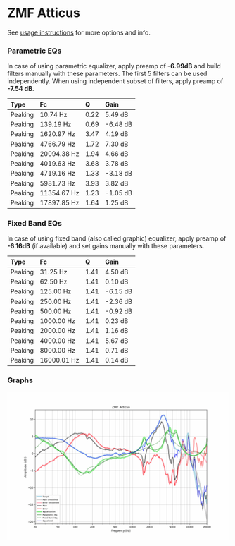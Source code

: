 # ZMF Atticus
See [usage instructions](https://github.com/jaakkopasanen/AutoEq#usage) for more options and info.

### Parametric EQs
In case of using parametric equalizer, apply preamp of **-6.99dB** and build filters manually
with these parameters. The first 5 filters can be used independently.
When using independent subset of filters, apply preamp of **-7.54 dB**.

| Type    | Fc          |    Q | Gain     |
|:--------|:------------|:-----|:---------|
| Peaking | 10.74 Hz    | 0.22 | 5.49 dB  |
| Peaking | 139.19 Hz   | 0.69 | -6.48 dB |
| Peaking | 1620.97 Hz  | 3.47 | 4.19 dB  |
| Peaking | 4766.79 Hz  | 1.72 | 7.30 dB  |
| Peaking | 20094.38 Hz | 1.94 | 4.66 dB  |
| Peaking | 4019.63 Hz  | 3.68 | 3.78 dB  |
| Peaking | 4719.16 Hz  | 1.33 | -3.18 dB |
| Peaking | 5981.73 Hz  | 3.93 | 3.82 dB  |
| Peaking | 11354.67 Hz | 1.23 | -1.05 dB |
| Peaking | 17897.85 Hz | 1.64 | 1.25 dB  |

### Fixed Band EQs
In case of using fixed band (also called graphic) equalizer, apply preamp of **-6.16dB**
(if available) and set gains manually with these parameters.

| Type    | Fc          |    Q | Gain     |
|:--------|:------------|:-----|:---------|
| Peaking | 31.25 Hz    | 1.41 | 4.50 dB  |
| Peaking | 62.50 Hz    | 1.41 | 0.10 dB  |
| Peaking | 125.00 Hz   | 1.41 | -6.15 dB |
| Peaking | 250.00 Hz   | 1.41 | -2.36 dB |
| Peaking | 500.00 Hz   | 1.41 | -0.92 dB |
| Peaking | 1000.00 Hz  | 1.41 | 0.23 dB  |
| Peaking | 2000.00 Hz  | 1.41 | 1.16 dB  |
| Peaking | 4000.00 Hz  | 1.41 | 5.67 dB  |
| Peaking | 8000.00 Hz  | 1.41 | 0.71 dB  |
| Peaking | 16000.01 Hz | 1.41 | 0.14 dB  |

### Graphs
![](./ZMF%20Atticus.png)
